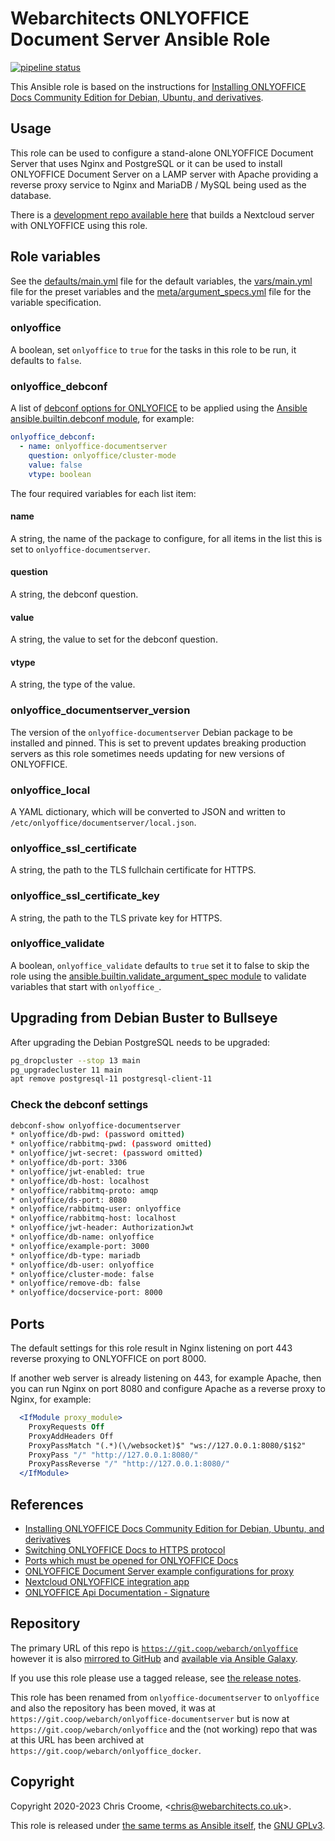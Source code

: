 # Webarchitects ONLYOFFICE Document Server Ansible Role

[![pipeline status](https://git.coop/webarch/onlyoffice/badges/master/pipeline.svg)](https://git.coop/webarch/onlyoffice/-/commits/master)

This Ansible role is based on the instructions for [Installing ONLYOFFICE Docs Community Edition for Debian, Ubuntu, and derivatives](https://helpcenter.onlyoffice.com/installation/docs-community-install-ubuntu.aspx).

## Usage

This role can be used to configure a stand-alone ONLYOFFICE Document Server that uses Nginx and PostgreSQL or it can be used to install ONLYOFFICE Document Server on a LAMP server with Apache providing a reverse proxy service to Nginx and MariaDB / MySQL being used as the database.

There is a [development repo available here](https://git.coop/webarch/nextcloud-server) that builds a Nextcloud server with ONLYOFFICE using this role.

## Role variables

See the [defaults/main.yml](defaults/main.yml) file for the default variables, the [vars/main.yml](vars/main.yml) file for the preset variables and the [meta/argument_specs.yml](meta/argument_specs.yml) file for the variable specification.

### onlyoffice

A boolean, set `onlyoffice` to `true` for the tasks in this role to be run, it defaults to `false`.

### onlyoffice_debconf

A list of [debconf options for ONLYOFICE](https://helpcenter.onlyoffice.com/installation/docs-community-install-ubuntu.aspx#moreOptions) to be applied using the [Ansible ansible.builtin.debconf module](https://docs.ansible.com/ansible/latest/collections/ansible/builtin/debconf_module.html), for example:

```yaml
onlyoffice_debconf:
  - name: onlyoffice-documentserver
    question: onlyoffice/cluster-mode
    value: false
    vtype: boolean
```

The four required variables for each list item:

#### name

A string, the name of the package to configure, for all items in the list this is set to `onlyoffice-documentserver`.

#### question

A string, the debconf question.

#### value

A string, the value to set for the debconf question.

#### vtype

A string, the type of the value.

### onlyoffice_documentserver_version

The version of the `onlyoffice-documentserver` Debian package to be installed and pinned. This is set to prevent updates breaking production servers as this role sometimes needs updating for new versions of ONLYOFFICE.

### onlyoffice_local

A YAML dictionary, which will be converted to JSON and written to `/etc/onlyoffice/documentserver/local.json`.

### onlyoffice_ssl_certificate

A string, the path to the TLS fullchain certificate for HTTPS.

### onlyoffice_ssl_certificate_key

A string, the path to the TLS private key for HTTPS.

### onlyoffice_validate

A boolean, `onlyoffice_validate` defaults to `true` set it to false to skip the role using the [ansible.builtin.validate_argument_spec module](https://docs.ansible.com/ansible/latest/collections/ansible/builtin/validate_argument_spec_module.html) to validate variables that start with `onlyoffice_`.

## Upgrading from Debian Buster to Bullseye

After upgrading the Debian PostgreSQL needs to be upgraded:

```bash
pg_dropcluster --stop 13 main
pg_upgradecluster 11 main
apt remove postgresql-11 postgresql-client-11
```

### Check the debconf settings

```bash
debconf-show onlyoffice-documentserver
* onlyoffice/db-pwd: (password omitted)
* onlyoffice/rabbitmq-pwd: (password omitted)
* onlyoffice/jwt-secret: (password omitted)
* onlyoffice/db-port: 3306
* onlyoffice/jwt-enabled: true
* onlyoffice/db-host: localhost
* onlyoffice/rabbitmq-proto: amqp
* onlyoffice/ds-port: 8080
* onlyoffice/rabbitmq-user: onlyoffice
* onlyoffice/rabbitmq-host: localhost
* onlyoffice/jwt-header: AuthorizationJwt
* onlyoffice/db-name: onlyoffice
* onlyoffice/example-port: 3000
* onlyoffice/db-type: mariadb
* onlyoffice/db-user: onlyoffice
* onlyoffice/cluster-mode: false
* onlyoffice/remove-db: false
* onlyoffice/docservice-port: 8000
```

## Ports

The default settings for this role result in Nginx listening on port 443 reverse proxying to ONLYOFFICE on port 8000.

If another web server is already listening on 443, for example Apache, then you can run Nginx on port 8080 and configure Apache as a reverse proxy to Nginx, for example:

```apache
  <IfModule proxy_module>
    ProxyRequests Off
    ProxyAddHeaders Off
    ProxyPassMatch "(.*)(\/websocket)$" "ws://127.0.0.1:8080/$1$2"
    ProxyPass "/" "http://127.0.0.1:8080/"
    ProxyPassReverse "/" "http://127.0.0.1:8080/"
  </IfModule>
```

## References

* [Installing ONLYOFFICE Docs Community Edition for Debian, Ubuntu, and derivatives](https://helpcenter.onlyoffice.com/installation/docs-community-install-ubuntu.aspx)
* [Switching ONLYOFFICE Docs to HTTPS protocol](https://helpcenter.onlyoffice.com/installation/docs-community-https-linux.aspx)
* [Ports which must be opened for ONLYOFFICE Docs](https://helpcenter.onlyoffice.com/installation/docs-community-open-ports.aspx)
* [ONLYOFFICE Document Server example configurations for proxy](https://github.com/ONLYOFFICE/document-server-proxy)
* [Nextcloud ONLYOFFICE integration app](https://api.onlyoffice.com/editors/nextcloud)
* [ONLYOFFICE Api Documentation - Signature](https://api.onlyoffice.com/editors/signature/)

## Repository

The primary URL of this repo is [`https://git.coop/webarch/onlyoffice`](https://git.coop/webarch/onlyoffice) however it is also [mirrored to GitHub](https://github.com/webarch-coop/ansible-role-onlyoffice) and [available via Ansible Galaxy](https://galaxy.ansible.com/chriscroome/onlyoffice).

If you use this role please use a tagged release, see [the release notes](https://git.coop/webarch/onlyoffice/-/releases).

This role has been renamed from `onlyoffice-documentserver` to `onlyoffice` and also the repository has been moved, it was at `https://git.coop/webarch/onlyoffice-documentserver` but is now at `https://git.coop/webarch/onlyoffice` and the (not working) repo that was at this URL has been archived at `https://git.coop/webarch/onlyoffice_docker`.

## Copyright

Copyright 2020-2023 Chris Croome, &lt;[chris@webarchitects.co.uk](mailto:chris@webarchitects.co.uk)&gt;.

This role is released under [the same terms as Ansible itself](https://github.com/ansible/ansible/blob/devel/COPYING), the [GNU GPLv3](LICENSE).
